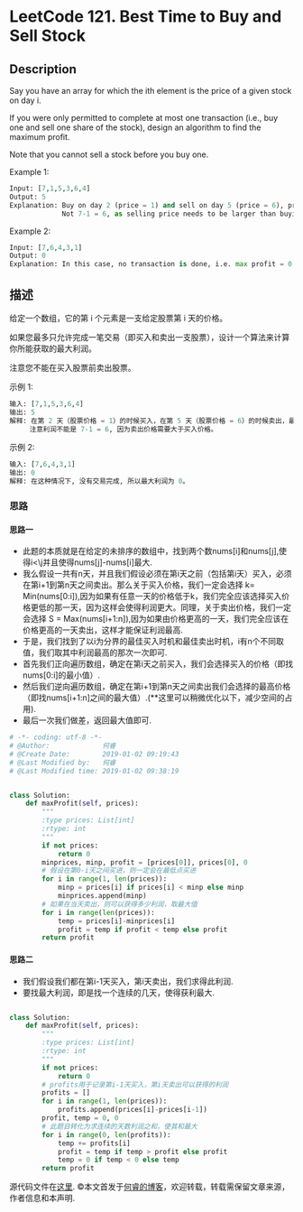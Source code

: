 # LeetCode 121. Best Time to Buy and Sell Stock

## Description

Say you have an array for which the ith element is the price of a given stock on day i.

If you were only permitted to complete at most one transaction (i.e., buy one and sell one share of the stock), design an algorithm to find the maximum profit.

Note that you cannot sell a stock before you buy one.

Example 1:

```python
Input: [7,1,5,3,6,4]
Output: 5
Explanation: Buy on day 2 (price = 1) and sell on day 5 (price = 6), profit = 6-1 = 5.
             Not 7-1 = 6, as selling price needs to be larger than buying price.
```

Example 2:

```python
Input: [7,6,4,3,1]
Output: 0
Explanation: In this case, no transaction is done, i.e. max profit = 0.
```

## 描述

给定一个数组，它的第 i 个元素是一支给定股票第 i 天的价格。

如果您最多只允许完成一笔交易（即买入和卖出一支股票），设计一个算法来计算你所能获取的最大利润。

注意您不能在买入股票前卖出股票。

示例 1:

```python
输入: [7,1,5,3,6,4]
输出: 5
解释: 在第 2 天（股票价格 = 1）的时候买入，在第 5 天（股票价格 = 6）的时候卖出，最大利润 = 6-1 = 5 。
     注意利润不能是 7-1 = 6, 因为卖出价格需要大于买入价格。
```

示例 2:

```python
输入: [7,6,4,3,1]
输出: 0
解释: 在这种情况下, 没有交易完成, 所以最大利润为 0。
```

### 思路

#### 思路一

* 此题的本质就是在给定的未排序的数组中，找到两个数nums\[i]和nums\[j],使得i<\j并且使得nums\[j]-nums\[i]最大.
* 我么假设一共有n天，并且我们假设必须在第i天之前（包括第i天）买入，必须在第i+1到第n天之间卖出。那么关于买入价格，我们一定会选择 k= Min(nums\[0:i]),因为如果有任意一天的价格低于k，我们完全应该选择买入价格更低的那一天，因为这样会使得利润更大。同理，关于卖出价格，我们一定会选择 S = Max(nums\[i+1:n]),因为如果由价格更高的一天，我们完全应该在价格更高的一天卖出，这样才能保证利润最高.
* 于是，我们找到了以i为分界的最佳买入时机和最佳卖出时机，i有n个不同取值，我们取其中利润最高的那次一次即可.
* 首先我们正向遍历数组，确定在第i天之前买入，我们会选择买入的价格（即找nums\[0:i]的最小值）.
* 然后我们逆向遍历数组，确定在第i+1到第n天之间卖出我们会选择的最高价格（即找nums\[i+1:n]之间的最大值）.(**这里可以稍微优化以下，减少空间的占用).
* 最后一次我们做差，返回最大值即可.

```python
# -*- coding: utf-8 -*-
# @Author:             何睿
# @Create Date:        2019-01-02 09:19:43
# @Last Modified by:   何睿
# @Last Modified time: 2019-01-02 09:38:19


class Solution:
    def maxProfit(self, prices):
        """
        :type prices: List[int]
        :rtype: int
        """
        if not prices:
            return 0
        minprices, minp, profit = [prices[0]], prices[0], 0
        # 假设在第0-i天之间买进，则一定会在最低点买进
        for i in range(1, len(prices)):
            minp = prices[i] if prices[i] < minp else minp
            minprices.append(minp)
        # 如果在当天卖出，则可以获得多少利润，取最大值
        for i in range(len(prices)):
            temp = prices[i]-minprices[i]
            profit = temp if profit < temp else profit
        return profit
```

#### 思路二

* 我们假设我们都在第i-1天买入，第i天卖出，我们求得此利润.
* 要找最大利润，即是找一个连续的几天，使得获利最大.

```python

class Solution:
    def maxProfit(self, prices):
        """
        :type prices: List[int]
        :rtype: int
        """
        if not prices:
            return 0
        # profits用于记录第i-1天买入，第i天卖出可以获得的利润
        profits = []
        for i in range(1, len(prices)):
            profits.append(prices[i]-prices[i-1])
        profit, temp = 0, 0
        # 此题目转化为求连续的天数利润之和，使其和最大
        for i in range(0, len(profits)):
            temp += profits[i]
            profit = temp if temp > profit else profit
            temp = 0 if temp < 0 else temp
        return profit
```

源代码文件在[这里](https://github.com/ruicore/Algorithm/blob/master/Leetcode/2019-01-02-121-Best-Time-to-Buy-and-Sell-Stock.py).
©本文首发于[何睿的博客](https://www.ruicore.cn/leetcode-121-best-time-to-buy-and-sell-stock/)，欢迎转载，转载需保留文章来源，作者信息和本声明.

